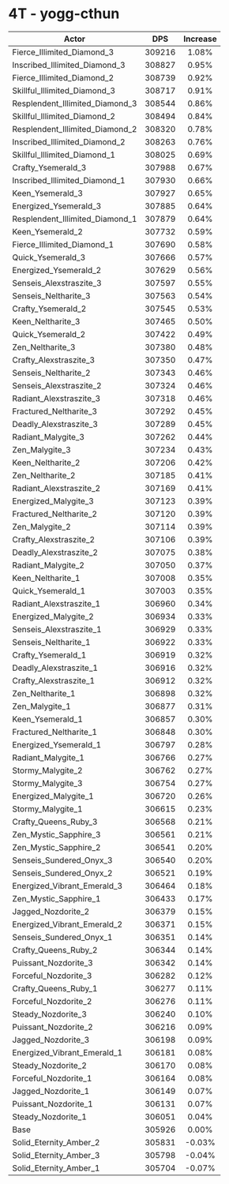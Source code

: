 # 4T - yogg-cthun
| Actor | DPS | Increase |
|---|:---:|:---:|
|Fierce_Illimited_Diamond_3|309216|1.08%|
|Inscribed_Illimited_Diamond_3|308827|0.95%|
|Fierce_Illimited_Diamond_2|308739|0.92%|
|Skillful_Illimited_Diamond_3|308717|0.91%|
|Resplendent_Illimited_Diamond_3|308544|0.86%|
|Skillful_Illimited_Diamond_2|308494|0.84%|
|Resplendent_Illimited_Diamond_2|308320|0.78%|
|Inscribed_Illimited_Diamond_2|308263|0.76%|
|Skillful_Illimited_Diamond_1|308025|0.69%|
|Crafty_Ysemerald_3|307988|0.67%|
|Inscribed_Illimited_Diamond_1|307930|0.66%|
|Keen_Ysemerald_3|307927|0.65%|
|Energized_Ysemerald_3|307885|0.64%|
|Resplendent_Illimited_Diamond_1|307879|0.64%|
|Keen_Ysemerald_2|307732|0.59%|
|Fierce_Illimited_Diamond_1|307690|0.58%|
|Quick_Ysemerald_3|307666|0.57%|
|Energized_Ysemerald_2|307629|0.56%|
|Senseis_Alexstraszite_3|307597|0.55%|
|Senseis_Neltharite_3|307563|0.54%|
|Crafty_Ysemerald_2|307545|0.53%|
|Keen_Neltharite_3|307465|0.50%|
|Quick_Ysemerald_2|307422|0.49%|
|Zen_Neltharite_3|307380|0.48%|
|Crafty_Alexstraszite_3|307350|0.47%|
|Senseis_Neltharite_2|307343|0.46%|
|Senseis_Alexstraszite_2|307324|0.46%|
|Radiant_Alexstraszite_3|307318|0.46%|
|Fractured_Neltharite_3|307292|0.45%|
|Deadly_Alexstraszite_3|307289|0.45%|
|Radiant_Malygite_3|307262|0.44%|
|Zen_Malygite_3|307234|0.43%|
|Keen_Neltharite_2|307206|0.42%|
|Zen_Neltharite_2|307185|0.41%|
|Radiant_Alexstraszite_2|307169|0.41%|
|Energized_Malygite_3|307123|0.39%|
|Fractured_Neltharite_2|307120|0.39%|
|Zen_Malygite_2|307114|0.39%|
|Crafty_Alexstraszite_2|307106|0.39%|
|Deadly_Alexstraszite_2|307075|0.38%|
|Radiant_Malygite_2|307050|0.37%|
|Keen_Neltharite_1|307008|0.35%|
|Quick_Ysemerald_1|307003|0.35%|
|Radiant_Alexstraszite_1|306960|0.34%|
|Energized_Malygite_2|306934|0.33%|
|Senseis_Alexstraszite_1|306929|0.33%|
|Senseis_Neltharite_1|306922|0.33%|
|Crafty_Ysemerald_1|306919|0.32%|
|Deadly_Alexstraszite_1|306916|0.32%|
|Crafty_Alexstraszite_1|306912|0.32%|
|Zen_Neltharite_1|306898|0.32%|
|Zen_Malygite_1|306877|0.31%|
|Keen_Ysemerald_1|306857|0.30%|
|Fractured_Neltharite_1|306848|0.30%|
|Energized_Ysemerald_1|306797|0.28%|
|Radiant_Malygite_1|306766|0.27%|
|Stormy_Malygite_2|306762|0.27%|
|Stormy_Malygite_3|306754|0.27%|
|Energized_Malygite_1|306720|0.26%|
|Stormy_Malygite_1|306615|0.23%|
|Crafty_Queens_Ruby_3|306568|0.21%|
|Zen_Mystic_Sapphire_3|306561|0.21%|
|Zen_Mystic_Sapphire_2|306541|0.20%|
|Senseis_Sundered_Onyx_3|306540|0.20%|
|Senseis_Sundered_Onyx_2|306521|0.19%|
|Energized_Vibrant_Emerald_3|306464|0.18%|
|Zen_Mystic_Sapphire_1|306433|0.17%|
|Jagged_Nozdorite_2|306379|0.15%|
|Energized_Vibrant_Emerald_2|306371|0.15%|
|Senseis_Sundered_Onyx_1|306351|0.14%|
|Crafty_Queens_Ruby_2|306344|0.14%|
|Puissant_Nozdorite_3|306342|0.14%|
|Forceful_Nozdorite_3|306282|0.12%|
|Crafty_Queens_Ruby_1|306277|0.11%|
|Forceful_Nozdorite_2|306276|0.11%|
|Steady_Nozdorite_3|306240|0.10%|
|Puissant_Nozdorite_2|306216|0.09%|
|Jagged_Nozdorite_3|306198|0.09%|
|Energized_Vibrant_Emerald_1|306181|0.08%|
|Steady_Nozdorite_2|306170|0.08%|
|Forceful_Nozdorite_1|306164|0.08%|
|Jagged_Nozdorite_1|306149|0.07%|
|Puissant_Nozdorite_1|306131|0.07%|
|Steady_Nozdorite_1|306051|0.04%|
|Base|305926|0.00%|
|Solid_Eternity_Amber_2|305831|-0.03%|
|Solid_Eternity_Amber_3|305798|-0.04%|
|Solid_Eternity_Amber_1|305704|-0.07%|
